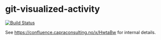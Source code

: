 # git-visualized-activity

[![Build Status](https://jenkins.capra.tv/buildStatus/icon?job=cals-internal/git-visualized-activity/master)](https://jenkins.capra.tv/job/cals-internal/job/git-visualized-activity/job/master/)

See https://confluence.capraconsulting.no/x/HwtaBw for internal details.
